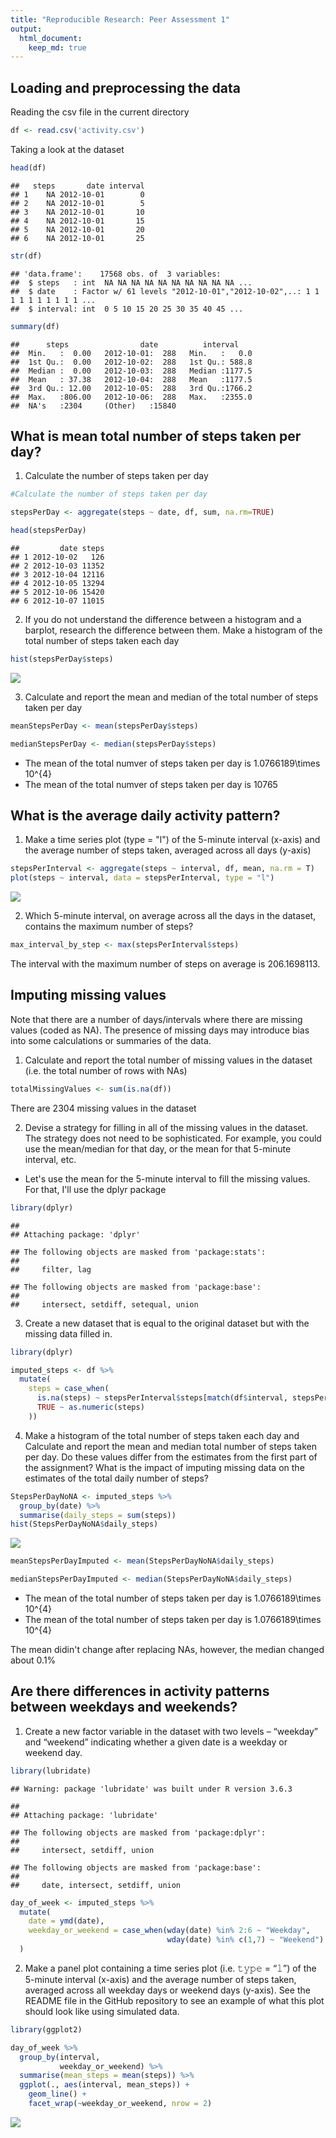 ```yaml
---
title: "Reproducible Research: Peer Assessment 1"
output: 
  html_document:
    keep_md: true
---
```


## Loading and preprocessing the data

Reading the csv file in the current directory


```r
df <- read.csv('activity.csv')
```

Taking a look at the dataset


```r
head(df)
```

```
##   steps       date interval
## 1    NA 2012-10-01        0
## 2    NA 2012-10-01        5
## 3    NA 2012-10-01       10
## 4    NA 2012-10-01       15
## 5    NA 2012-10-01       20
## 6    NA 2012-10-01       25
```

```r
str(df)
```

```
## 'data.frame':	17568 obs. of  3 variables:
##  $ steps   : int  NA NA NA NA NA NA NA NA NA NA ...
##  $ date    : Factor w/ 61 levels "2012-10-01","2012-10-02",..: 1 1 1 1 1 1 1 1 1 1 ...
##  $ interval: int  0 5 10 15 20 25 30 35 40 45 ...
```

```r
summary(df)
```

```
##      steps                date          interval     
##  Min.   :  0.00   2012-10-01:  288   Min.   :   0.0  
##  1st Qu.:  0.00   2012-10-02:  288   1st Qu.: 588.8  
##  Median :  0.00   2012-10-03:  288   Median :1177.5  
##  Mean   : 37.38   2012-10-04:  288   Mean   :1177.5  
##  3rd Qu.: 12.00   2012-10-05:  288   3rd Qu.:1766.2  
##  Max.   :806.00   2012-10-06:  288   Max.   :2355.0  
##  NA's   :2304     (Other)   :15840
```


## What is mean total number of steps taken per day?

1. Calculate the number of steps taken per day


```r
#Calculate the number of steps taken per day

stepsPerDay <- aggregate(steps ~ date, df, sum, na.rm=TRUE)

head(stepsPerDay)
```

```
##         date steps
## 1 2012-10-02   126
## 2 2012-10-03 11352
## 3 2012-10-04 12116
## 4 2012-10-05 13294
## 5 2012-10-06 15420
## 6 2012-10-07 11015
```

2. If you do not understand the difference between a histogram and a barplot, research the difference between them. Make a histogram of the total number of steps taken each day


```r
hist(stepsPerDay$steps)
```

![](PA1_template_files/figure-html/unnamed-chunk-4-1.png)<!-- -->

3. Calculate and report the mean and median of the total number of steps taken per day


```r
meanStepsPerDay <- mean(stepsPerDay$steps)

medianStepsPerDay <- median(stepsPerDay$steps)
```

- The mean of the total numver of steps taken per day is 1.0766189\times 10^{4}  
- The mean of the total numver of steps taken per day is 10765  

## What is the average daily activity pattern?

1. Make a time series plot (type = "l") of the 5-minute interval (x-axis) and the average number of steps taken, averaged across all days (y-axis)


```r
stepsPerInterval <- aggregate(steps ~ interval, df, mean, na.rm = T)
plot(steps ~ interval, data = stepsPerInterval, type = "l")
```

![](PA1_template_files/figure-html/unnamed-chunk-6-1.png)<!-- -->

2. Which 5-minute interval, on average across all the days in the dataset, contains the maximum number of steps?


```r
max_interval_by_step <- max(stepsPerInterval$steps)
```

The interval with the maximum number of steps on average is 206.1698113.

## Imputing missing values

Note that there are a number of days/intervals where there are missing values (coded as NA). The presence of missing days may introduce bias into some calculations or summaries of the data.

1. Calculate and report the total number of missing values in the dataset (i.e. the total number of rows with NAs)


```r
totalMissingValues <- sum(is.na(df))
```

There are 2304 missing values in the dataset

2. Devise a strategy for filling in all of the missing values in the dataset. The strategy does not need to be sophisticated. For example, you could use the mean/median for that day, or the mean for that 5-minute interval, etc.

- Let's use the mean for the 5-minute interval to fill the missing values. For that, I'll use the dplyr package


```r
library(dplyr)
```

```
## 
## Attaching package: 'dplyr'
```

```
## The following objects are masked from 'package:stats':
## 
##     filter, lag
```

```
## The following objects are masked from 'package:base':
## 
##     intersect, setdiff, setequal, union
```


3. Create a new dataset that is equal to the original dataset but with the missing data filled in.


```r
library(dplyr)

imputed_steps <- df %>%
  mutate(
    steps = case_when(
      is.na(steps) ~ stepsPerInterval$steps[match(df$interval, stepsPerInterval$interval)],      
      TRUE ~ as.numeric(steps)
    ))
```

4. Make a histogram of the total number of steps taken each day and Calculate and report the mean and median total number of steps taken per day. Do these values differ from the estimates from the first part of the assignment? What is the impact of imputing missing data on the estimates of the total daily number of steps?


```r
StepsPerDayNoNA <- imputed_steps %>% 
  group_by(date) %>% 
  summarise(daily_steps = sum(steps))
hist(StepsPerDayNoNA$daily_steps)
```

![](PA1_template_files/figure-html/unnamed-chunk-11-1.png)<!-- -->

```r
meanStepsPerDayImputed <- mean(StepsPerDayNoNA$daily_steps)

medianStepsPerDayImputed <- median(StepsPerDayNoNA$daily_steps)
```


- The mean of the total number of steps taken per day is 1.0766189\times 10^{4}  
- The mean of the total number of steps taken per day is 1.0766189\times 10^{4}  

The mean didin't change after replacing NAs, however, the median changed about 0.1%


## Are there differences in activity patterns between weekdays and weekends?

1. Create a new factor variable in the dataset with two levels – “weekday” and “weekend” indicating whether a given date is a weekday or weekend day.


```r
library(lubridate)
```

```
## Warning: package 'lubridate' was built under R version 3.6.3
```

```
## 
## Attaching package: 'lubridate'
```

```
## The following objects are masked from 'package:dplyr':
## 
##     intersect, setdiff, union
```

```
## The following objects are masked from 'package:base':
## 
##     date, intersect, setdiff, union
```

```r
day_of_week <- imputed_steps %>%
  mutate(
    date = ymd(date),
    weekday_or_weekend = case_when(wday(date) %in% 2:6 ~ "Weekday",
                                   wday(date) %in% c(1,7) ~ "Weekend")
  )
```


2. Make a panel plot containing a time series plot (i.e. 𝚝𝚢𝚙𝚎 = “𝚕”) of the 5-minute interval (x-axis) and the average number of steps taken, averaged across all weekday days or weekend days (y-axis). See the README file in the GitHub repository to see an example of what this plot should look like using simulated data.


```r
library(ggplot2)

day_of_week %>% 
  group_by(interval,
           weekday_or_weekend) %>% 
  summarise(mean_steps = mean(steps)) %>% 
  ggplot(., aes(interval, mean_steps)) + 
    geom_line() + 
    facet_wrap(~weekday_or_weekend, nrow = 2) 
```

![](PA1_template_files/figure-html/unnamed-chunk-13-1.png)<!-- -->
